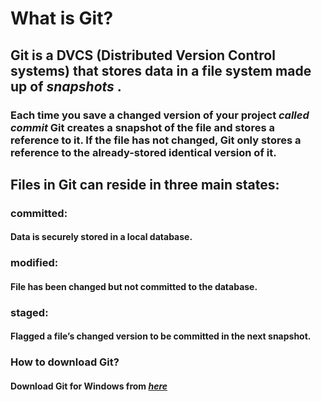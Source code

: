 # What is Git?
## Git is a **DVCS** (Distributed Version Control systems) that stores data in a file system made up of _snapshots_ . 
### Each time you save a changed version of your project  _called commit_  Git creates a snapshot of the file and stores a reference to it. If the file has not changed, Git only stores a reference to the already-stored identical version of it.

## Files in Git can reside in three main states:
###  committed:
#### Data is securely stored in a local database.
###  modified:
#### File has been changed but not committed to the database.
###  staged:
#### Flagged a file’s changed version to be committed in the next snapshot.
     
     
### How to download Git?
#### Download Git for Windows from _[here](http://git-scm.com/download/win)_
 



